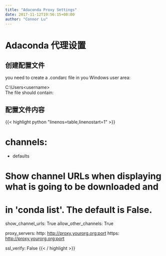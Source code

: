 ```yaml
---
title: "Adaconda Proxy Settings"
date: 2017-11-12T19:56:15+08:00
author: "Connor Lu"
---
```

# Adaconda 代理设置

## 创建配置文件

you need to create a .condarc file in you Windows user area:

C:\Users\<username>\
The file should contain:

## 配置文件内容

{{< highlight python "linenos=table,linenostart=1" >}}
# channels:
- defaults

# Show channel URLs when displaying what is going to be downloaded and
# in 'conda list'. The default is False.
show_channel_urls: True
allow_other_channels: True

proxy_servers:
    http: http://proxy.yourorg.org:port
    https: http://proxy.yourorg.org:port

ssl_verify: False
{{< / highlight >}}